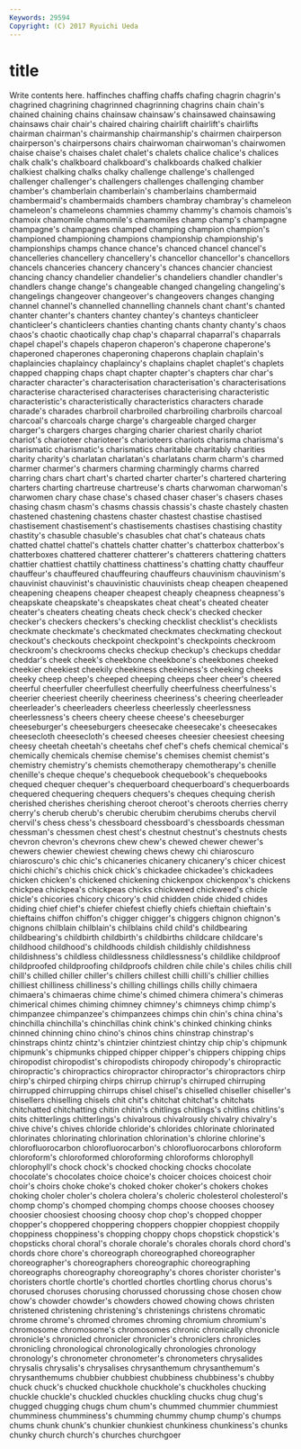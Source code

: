 ```yaml
---
Keywords: 29594 
Copyright: (C) 2017 Ryuichi Ueda
---
```


# title

Write contents here.
haffinches chaffing chaffs chafing chagrin
chagrin's chagrined chagrining chagrinned chagrinning chagrins chain chain's chained chaining
chains chainsaw chainsaw's chainsawed chainsawing chainsaws chair chair's chaired chairing
chairlift chairlift's chairlifts chairman chairman's chairmanship chairmanship's chairmen chairperson chairperson's
chairpersons chairs chairwoman chairwoman's chairwomen chaise chaise's chaises chalet chalet's
chalets chalice chalice's chalices chalk chalk's chalkboard chalkboard's chalkboards chalked
chalkier chalkiest chalking chalks chalky challenge challenge's challenged challenger challenger's
challengers challenges challenging chamber chamber's chamberlain chamberlain's chamberlains chambermaid chambermaid's
chambermaids chambers chambray chambray's chameleon chameleon's chameleons chammies chammy chammy's
chamois chamois's chamoix chamomile chamomile's chamomiles champ champ's champagne champagne's
champagnes champed champing champion champion's championed championing champions championship championship's
championships champs chance chance's chanced chancel chancel's chancelleries chancellery chancellery's
chancellor chancellor's chancellors chancels chanceries chancery chancery's chances chancier chanciest
chancing chancy chandelier chandelier's chandeliers chandler chandler's chandlers change change's
changeable changed changeling changeling's changelings changeover changeover's changeovers changes changing
channel channel's channelled channelling channels chant chant's chanted chanter chanter's
chanters chantey chantey's chanteys chanticleer chanticleer's chanticleers chanties chanting chants
chanty chanty's chaos chaos's chaotic chaotically chap chap's chaparral chaparral's
chaparrals chapel chapel's chapels chaperon chaperon's chaperone chaperone's chaperoned chaperones
chaperoning chaperons chaplain chaplain's chaplaincies chaplaincy chaplaincy's chaplains chaplet chaplet's
chaplets chapped chapping chaps chapt chapter chapter's chapters char char's
character character's characterisation characterisation's characterisations characterise characterised characterises characterising characteristic
characteristic's characteristically characteristics characters charade charade's charades charbroil charbroiled charbroiling
charbroils charcoal charcoal's charcoals charge charge's chargeable charged charger charger's
chargers charges charging charier chariest charily chariot chariot's charioteer charioteer's
charioteers chariots charisma charisma's charismatic charismatic's charismatics charitable charitably charities
charity charity's charlatan charlatan's charlatans charm charm's charmed charmer charmer's
charmers charming charmingly charms charred charring chars chart chart's charted
charter charter's chartered chartering charters charting chartreuse chartreuse's charts charwoman
charwoman's charwomen chary chase chase's chased chaser chaser's chasers chases
chasing chasm chasm's chasms chassis chassis's chaste chastely chasten chastened
chastening chastens chaster chastest chastise chastised chastisement chastisement's chastisements chastises
chastising chastity chastity's chasuble chasuble's chasubles chat chat's chateaus chats
chatted chattel chattel's chattels chatter chatter's chatterbox chatterbox's chatterboxes chattered
chatterer chatterer's chatterers chattering chatters chattier chattiest chattily chattiness chattiness's
chatting chatty chauffeur chauffeur's chauffeured chauffeuring chauffeurs chauvinism chauvinism's chauvinist
chauvinist's chauvinistic chauvinists cheap cheapen cheapened cheapening cheapens cheaper cheapest
cheaply cheapness cheapness's cheapskate cheapskate's cheapskates cheat cheat's cheated cheater
cheater's cheaters cheating cheats check check's checked checker checker's checkers
checkers's checking checklist checklist's checklists checkmate checkmate's checkmated checkmates checkmating
checkout checkout's checkouts checkpoint checkpoint's checkpoints checkroom checkroom's checkrooms checks
checkup checkup's checkups cheddar cheddar's cheek cheek's cheekbone cheekbone's cheekbones
cheeked cheekier cheekiest cheekily cheekiness cheekiness's cheeking cheeks cheeky cheep
cheep's cheeped cheeping cheeps cheer cheer's cheered cheerful cheerfuller cheerfullest
cheerfully cheerfulness cheerfulness's cheerier cheeriest cheerily cheeriness cheeriness's cheering cheerleader
cheerleader's cheerleaders cheerless cheerlessly cheerlessness cheerlessness's cheers cheery cheese cheese's
cheeseburger cheeseburger's cheeseburgers cheesecake cheesecake's cheesecakes cheesecloth cheesecloth's cheesed cheeses
cheesier cheesiest cheesing cheesy cheetah cheetah's cheetahs chef chef's chefs
chemical chemical's chemically chemicals chemise chemise's chemises chemist chemist's chemistry
chemistry's chemists chemotherapy chemotherapy's chenille chenille's cheque cheque's chequebook chequebook's
chequebooks chequed chequer chequer's chequerboard chequerboard's chequerboards chequered chequering chequers
chequers's cheques chequing cherish cherished cherishes cherishing cheroot cheroot's cheroots
cherries cherry cherry's cherub cherub's cherubic cherubim cherubims cherubs chervil
chervil's chess chess's chessboard chessboard's chessboards chessman chessman's chessmen chest
chest's chestnut chestnut's chestnuts chests chevron chevron's chevrons chew chew's
chewed chewer chewer's chewers chewier chewiest chewing chews chewy chi
chiaroscuro chiaroscuro's chic chic's chicaneries chicanery chicanery's chicer chicest chichi
chichi's chichis chick chick's chickadee chickadee's chickadees chicken chicken's chickened
chickening chickenpox chickenpox's chickens chickpea chickpea's chickpeas chicks chickweed chickweed's
chicle chicle's chicories chicory chicory's chid chidden chide chided chides
chiding chief chief's chiefer chiefest chiefly chiefs chieftain chieftain's chieftains
chiffon chiffon's chigger chigger's chiggers chignon chignon's chignons chilblain chilblain's
chilblains child child's childbearing childbearing's childbirth childbirth's childbirths childcare childcare's
childhood childhood's childhoods childish childishly childishness childishness's childless childlessness childlessness's
childlike childproof childproofed childproofing childproofs children chile chile's chiles chilis
chill chill's chilled chiller chiller's chillers chillest chilli chilli's chillier
chillies chilliest chilliness chilliness's chilling chillings chills chilly chimaera chimaera's
chimaeras chime chime's chimed chimera chimera's chimeras chimerical chimes chiming
chimney chimney's chimneys chimp chimp's chimpanzee chimpanzee's chimpanzees chimps chin
chin's china china's chinchilla chinchilla's chinchillas chink chink's chinked chinking
chinks chinned chinning chino chino's chinos chins chinstrap chinstrap's chinstraps
chintz chintz's chintzier chintziest chintzy chip chip's chipmunk chipmunk's chipmunks
chipped chipper chipper's chippers chipping chips chiropodist chiropodist's chiropodists chiropody
chiropody's chiropractic chiropractic's chiropractics chiropractor chiropractor's chiropractors chirp chirp's chirped
chirping chirps chirrup chirrup's chirruped chirruping chirrupped chirrupping chirrups chisel
chisel's chiselled chiseller chiseller's chisellers chiselling chisels chit chit's chitchat
chitchat's chitchats chitchatted chitchatting chitin chitin's chitlings chitlings's chitlins chitlins's
chits chitterlings chitterlings's chivalrous chivalrously chivalry chivalry's chive chive's chives
chloride chloride's chlorides chlorinate chlorinated chlorinates chlorinating chlorination chlorination's chlorine
chlorine's chlorofluorocarbon chlorofluorocarbon's chlorofluorocarbons chloroform chloroform's chloroformed chloroforming chloroforms chlorophyll
chlorophyll's chock chock's chocked chocking chocks chocolate chocolate's chocolates choice
choice's choicer choices choicest choir choir's choirs choke choke's choked
choker choker's chokers chokes choking choler choler's cholera cholera's choleric
cholesterol cholesterol's chomp chomp's chomped chomping chomps choose chooses choosey
choosier choosiest choosing choosy chop chop's chopped chopper chopper's choppered
choppering choppers choppier choppiest choppily choppiness choppiness's chopping choppy chops
chopstick chopstick's chopsticks choral choral's chorale chorale's chorales chorals chord
chord's chords chore chore's choreograph choreographed choreographer choreographer's choreographers choreographic
choreographing choreographs choreography choreography's chores chorister chorister's choristers chortle chortle's
chortled chortles chortling chorus chorus's chorused choruses chorusing chorussed chorussing
chose chosen chow chow's chowder chowder's chowders chowed chowing chows
christen christened christening christening's christenings christens chromatic chrome chrome's chromed
chromes chroming chromium chromium's chromosome chromosome's chromosomes chronic chronically chronicle
chronicle's chronicled chronicler chronicler's chroniclers chronicles chronicling chronological chronologically chronologies
chronology chronology's chronometer chronometer's chronometers chrysalides chrysalis chrysalis's chrysalises chrysanthemum
chrysanthemum's chrysanthemums chubbier chubbiest chubbiness chubbiness's chubby chuck chuck's chucked
chuckhole chuckhole's chuckholes chucking chuckle chuckle's chuckled chuckles chuckling chucks
chug chug's chugged chugging chugs chum chum's chummed chummier chummiest
chumminess chumminess's chumming chummy chump chump's chumps chums chunk chunk's
chunkier chunkiest chunkiness chunkiness's chunks chunky church church's churches churchgoer
